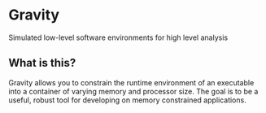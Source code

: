 # Gravity
Simulated low-level software environments for high level analysis

## What is this?
Gravity allows you to constrain the runtime environment of an executable into a container of varying memory and processor size. The goal is to be a useful, robust tool for developing on memory constrained applications.
